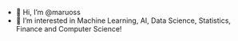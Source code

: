 - 👋 Hi, I’m @maruoss
- 👀 I’m interested in Machine Learning, AI, Data Science, Statistics, Finance and Computer Science!

<!---
maruoss/maruoss is a ✨ special ✨ repository because its `README.md` (this file) appears on your GitHub profile.
You can click the Preview link to take a look at your changes.
--->
